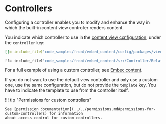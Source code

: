 # Controllers

Configuring a controller enables you to modify and enhance the way in which the built-in content view controller renders content.

You indicate which controller to use in the [content view configuration](../templates/template_configuration.md), under the `controller` key:

``` yaml
[[= include_file('code_samples/front/embed_content/config/packages/views.yaml', 23, 26) =]][[= include_file('code_samples/front/embed_content/config/packages/views.yaml', 28, 30) =]]
```

``` php
[[= include_file('code_samples/front/embed_content/src/Controller/RelationController.php', 2, 10) =]]
```

For a full example of using a custom controller, see [Embed content](../embed_and_list_content/embed_content.md#custom-controller).

If you do not want to use the default view controller and only use a custom one,
use the same configuration, but do not provide the `template` key.
You have to indicate the template to use from the controller itself.

!!! tip "Permissions for custom controllers"

    See [permission documentation](../../permissions.md#permissions-for-custom-controllers) for information
    about access control for custom controllers.
